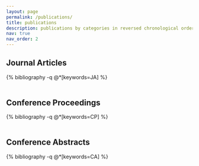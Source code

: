 ```yaml
---
layout: page
permalink: /publications/
title: publications
description: publications by categories in reversed chronological order. generated by jekyll-scholar.
nav: true
nav_order: 2
---
```


<!-- _pages/publications.md -->

<!-- Bibsearch Feature -->


<div class="publications">
  <div style="margin-bottom: 3rem;">  
  <h2>Journal Articles</h2>
  {% bibliography -q @*[keywords=JA] %}
  </div>
  
  <div style="margin-bottom: 3rem;">  
  <h2>Conference Proceedings</h2>
  {% bibliography -q @*[keywords=CP] %}
  </div>
  
  <div style="margin-bottom: 3rem;">  
  <h2>Conference Abstracts</h2>
  {% bibliography -q @*[keywords=CA] %}
  </div>
  
  
</div>
